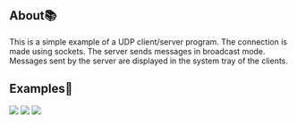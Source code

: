 ## About:books:

This is a simple example of a UDP client/server program. The connection is made using sockets. The server sends messages in broadcast mode. Messages sent by the server are displayed in the system tray of the clients.

## Examples:eyes:

<img src="https://user-images.githubusercontent.com/78639838/176997256-f33a452f-3071-4d9c-aec1-edfc8151633f.png"/>

<img src="https://user-images.githubusercontent.com/78639838/176997225-e8d07b5a-1359-4b98-b004-2cce65e587b9.png"/> 

<img src="https://user-images.githubusercontent.com/78639838/176997370-04ca83bb-19f1-4554-a84d-222248c62c32.png"/>
